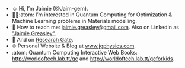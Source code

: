 - :relaxed: Hi, I’m Jaimie (@Jaim-gem).
- :woman_scientist::atom: I’m interested in Quantum Computing for Optimization & Machine Learning problems in Materials modelling. 
- :email: How to reach me: jaimie.greasley@gmail.com. Also on LinkedIn as ["Jaimie Greasley"](https://www.linkedin.com/in/jaimiegreasley/).  
- :bookmark_tabs: And on [Research Gate](https://www.researchgate.net/profile/Jaimie-Greasley).
- :globe_with_meridians: Personal Website & Blog at www.jgphysics.com.
- :atom: Quantum Computing Interactive Web Books: http://worldoftech.lab.tt/qc and http://worldoftech.lab.tt/qcforkids. 

<!---
Jaim-gem/Jaim-gem is a ✨ special ✨ repository because its `README.md` (this file) appears on your GitHub profile.
You can click the Preview link to take a look at your changes.
--->
